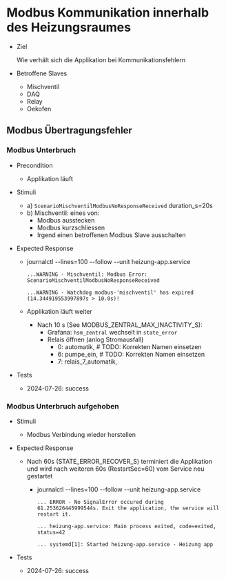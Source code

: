 # Modbus Kommunikation innerhalb des Heizungsraumes

* Ziel

  Wie verhält sich die Applikation bei Kommunikationsfehlern

* Betroffene Slaves
  * Mischventil
  * DAQ
  * Relay
  * Oekofen

## Modbus Übertragungsfehler

### Modbus Unterbruch

* Precondition

  * Applikation läuft

* Stimuli

  * a) `ScenarioMischventilModbusNoResponseReceived` duration_s=20s
  * b) Mischventil: eines von:
    * Modbus ausstecken
    * Modbus kurzschliessen
    * Irgend einen betroffenen Modbus Slave ausschalten


* Expected Response

  * journalctl --lines=100 --follow --unit heizung-app.service

    ```
    ...WARNING - Mischventil: Modbus Error: ScenarioMischventilModbusNoResponseReceived

    ...WARNING - Watchdog modbus-'mischventil' has expired (14.344919553997897s > 10.0s)!
    ```

  * Applikation läuft weiter
    * Nach 10 s (See MODBUS_ZENTRAL_MAX_INACTIVITY_S):
      * Grafana: `hsm_zentral` wechselt in `state_error`
      * Relais öffnen (anlog Stromausfall)
        * 0: automatik,  # TODO: Korrekten Namen einsetzen
        * 6: pumpe_ein,  # TODO: Korrekten Namen einsetzen
        * 7: relais_7_automatik,

* Tests
  * 2024-07-26: success

### Modbus Unterbruch aufgehoben

* Stimuli
  
  * Modbus Verbindung wieder herstellen

* Expected Response

  * Nach 60s (STATE_ERROR_RECOVER_S) terminiert die Applikation und wird nach weiteren 60s (RestartSec=60) vom Service neu gestartet

    * journalctl --lines=100 --follow --unit heizung-app.service
      ```
      ... ERROR - No SignalError occured during 61.253626445999544s. Exit the application, the service will restart it.

      ... heizung-app.service: Main process exited, code=exited, status=42

      ... systemd[1]: Started heizung-app.service - Heizung app
      ```
* Tests
  * 2024-07-26: success
